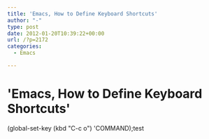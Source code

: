 ```yaml
---
title: 'Emacs, How to Define Keyboard Shortcuts'
author: "-"
type: post
date: 2012-01-20T10:39:22+00:00
url: /?p=2172
categories:
  - Emacs

---
```

# 'Emacs, How to Define Keyboard Shortcuts'
(global-set-key (kbd "C-c o") 'COMMAND);test